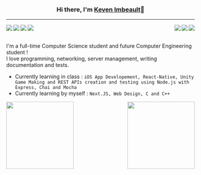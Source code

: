 ### <p align="center"> Hi there, I'm <a href="https://kevenimbeault.com" target="_blank">Keven Imbeault</a>👋</p>
---

<div>
<!-- Socials -->
  <img align="left" src="https://img.shields.io/badge/Twitter-1DA1F2?style=for-the-badge&logo=twitter&logoColor=white">  
  <img align="left" src="https://img.shields.io/badge/LinkedIn-0077B5?style=for-the-badge&logo=linkedin&logoColor=white">  
  <img align="left" src="https://img.shields.io/badge/Gmail-D14836?style=for-the-badge&logo=gmail&logoColor=white">  
  <img align="left" src="https://img.shields.io/badge/website-000000?style=for-the-badge&logo=About.me&logoColor=white">  

<!-- Coding challenges -->
  <img align="right" src="https://img.shields.io/badge/-Hackerrank-2EC866?style=for-the-badge&logo=HackerRank&logoColor=white">  
  <img align="right" src="https://img.shields.io/badge/Codewars-B1361E?style=for-the-badge&logo=Codewars&logoColor=white">  
  <img align="right" src="https://img.shields.io/badge/-LeetCode-FFA116?style=for-the-badge&logo=LeetCode&logoColor=black">  
</div>    
<br/>
<br/>

I'm a full-time Computer Science student and future Computer Engineering student !  
I love programming, networking, server management, writing documentation and tests.  

- Currently learning in class : ```iOS App Developement, React-Native, Unity Game Making and REST APIs creation and testing using Node.js with Express, Chai and Mocha```  
- Currently learning by myself : ```Next.JS, Web Design, C and C++```

<img height="180em" align="left" src="https://github-readme-stats.vercel.app/api?username=KevenImbeault&show_icons=true&hide_border=true&&count_private=true&include_all_commits=true&theme=react" />
<img height="180em" align="right" src="https://github-readme-stats.vercel.app/api/top-langs/?username=KevenImbeault&layout=compact&theme=react" />
  

